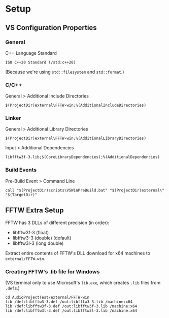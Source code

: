 # Setup

## VS Configuration Properties

### General

C++ Language Standard

```
ISO C++20 Standard (/std:c++20)
```

(Because we're using `std::filesystem` and `std::format`.)

### C/C++

General > Additional Include Directories

```
$(ProjectDir)external\FFTW-win;%(AdditionalIncludeDirectories)
```

### Linker

General > Additional Library Directories

```
$(ProjectDir)external\FFTW-win;%(AdditionalLibraryDirectories)
```

Input > Additional Dependencies

```
libfftw3f-3.lib;$(CoreLibraryDependencies);%(AdditionalDependencies)
```

### Build Events

Pre-Build Event > Command Line

```
call "$(ProjectDir)scripts\VSWinPreBuild.bat" "$(ProjectDir)external\" "$(TargetDir)"
```

## FFTW Extra Setup

FFTW has 3 DLLs of different precision (in order):
- libfftw3f-3 (float)
- libfftw3-3 (double) (default)
- libfftw3l-3 (long double)

Extract entire contents of FFTW's DLL download for x64 machines to `external/FFTW-win`.

### Creating FFTW's .lib file for Windows

(VS terminal only to use Microsoft's `lib.exe`, which creates `.lib` files from `.def`s.)

```
cd AudioProjectTest/external/FFTW-win
lib /def:libfftw3-3.def /out:libfftw3-3.lib /machine:x64
lib /def:libfftw3f-3.def /out:libfftw3f-3.lib /machine:x64
lib /def:libfftw3l-3.def /out:libfftw3l-3.lib /machine:x64
```
